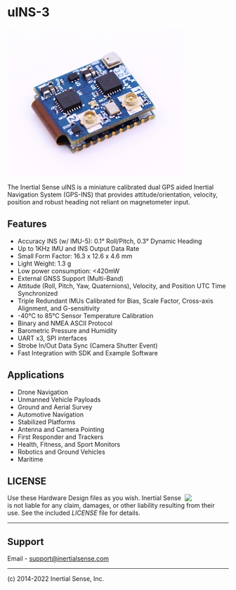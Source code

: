 # uINS-3

![uINS-3](Images/uins-3-400w.jpg)

The Inertial Sense uINS is a miniature calibrated dual GPS aided Inertial Navigation System (GPS-INS) that provides attitude/orientation, velocity, position and robust heading not reliant on magnetometer input.

## Features

- Accuracy INS (w/ IMU-5):  0.1° Roll/Pitch, 0.3° Dynamic Heading
- Up to 1KHz IMU and INS Output Data Rate
- Small Form Factor:  16.3 x 12.6 x 4.6 mm
- Light Weight:  1.3 g
- Low power consumption:  <420mW
- External GNSS Support (Multi-Band)
- Attitude (Roll, Pitch, Yaw, Quaternions), Velocity, and Position UTC Time Synchronized
- Triple Redundant IMUs Calibrated for Bias, Scale Factor, Cross-axis Alignment, and G-sensitivity
- -40°C to 85°C Sensor Temperature Calibration
- Binary and NMEA ASCII Protocol
- Barometric Pressure and Humidity
- UART x3, SPI interfaces
- Strobe In/Out Data Sync (Camera Shutter Event) 
- Fast Integration with SDK and Example Software

## Applications

- Drone Navigation
- Unmanned Vehicle Payloads
- Ground and Aerial Survey
- Automotive Navigation
- Stabilized Platforms
- Antenna and Camera Pointing
- First Responder and Trackers
- Health, Fitness, and Sport Monitors
- Robotics and Ground Vehicles
- Maritime

## LICENSE

<img src="https://www.oshwa.org/wp-content/uploads/2014/03/oshw-logo.svg" width="100" align="right" />

Use these Hardware Design files as you wish.  Inertial Sense is not liable for any claim, damages, or other liability resulting from their use.  See the included *LICENSE* file for details.

------

## Support

Email - support@inertialsense.com

------

(c) 2014-2022 Inertial Sense, Inc.
